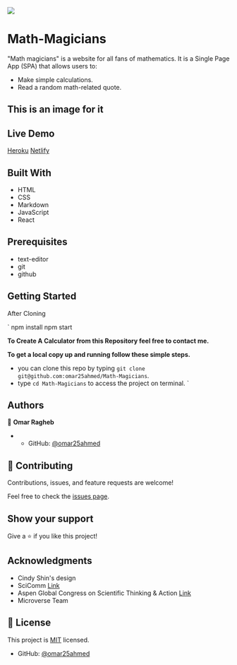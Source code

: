 
![](https://img.shields.io/badge/Microverse-blueviolet)
# Math-Magicians

"Math magicians" is a website for all fans of mathematics. It is a Single Page App (SPA) that allows users to:

- Make simple calculations.
- Read a random math-related quote.

## This is an image for it


## Live Demo
[Heroku](https://peaceful-bayou-47434.herokuapp.com/calculator)
[Netlify](https://peaceful-macaron-c64c08.netlify.app/)



## Built With

- HTML
- CSS
- Markdown
- JavaScript
- React

## Prerequisites 

- text-editor
- git 
- github

## Getting Started
After Cloning

`
npm install
npm start

**To Create A Calculator from this Repository feel free to contact me.**

**To get a local copy up and running follow these simple steps.**
- you can clone this repo by typing `git clone git@github.com:omar25ahmed/Math-Magicians`.
- type `cd Math-Magicians` to access the project on terminal.
`
## Authors

👤 **Omar Ragheb**

- - GitHub: [@omar25ahmed](https://github.com/omar25ahmed)


## 🤝 Contributing

Contributions, issues, and feature requests are welcome!

Feel free to check the [issues page](https://github.com/omar25ahmed/Math-Magicians).

## Show your support

Give a ⭐️ if you like this project!

## Acknowledgments

- Cindy Shin's design
- SciComm [Link](https://www.scicommcon.org/)
- Aspen Global Congress on Scientific Thinking & Action [Link](https://www.aspeninstitute.org/programs/science-society/global-science-congress/)
- Microverse Team

## 📝 License

This project is [MIT](./MIT.md) licensed.

- GitHub: [@omar25ahmed](https://github.com/omar25ahmed)
